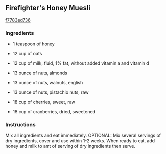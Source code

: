 ## Firefighter's Honey Muesli

[f7783ed736](http://www.food.com/recipe/firefighters-honey-muesli-294285)

### Ingredients

 - 1 teaspoon of honey

 - 12 cup of oats

 - 12 cup of milk, fluid, 1% fat, without added vitamin a and vitamin d

 - 13 ounce of nuts, almonds

 - 13 ounce of nuts, walnuts, english

 - 13 ounce of nuts, pistachio nuts, raw

 - 18 cup of cherries, sweet, raw

 - 18 cup of cranberries, dried, sweetened

### Instructions

Mix all ingredients and eat immediately. OPTIONAL: Mix several servings of dry ingredients, cover and use within 1-2 weeks. When ready to eat, add honey and milk to amt of serving of dry ingredients then serve.